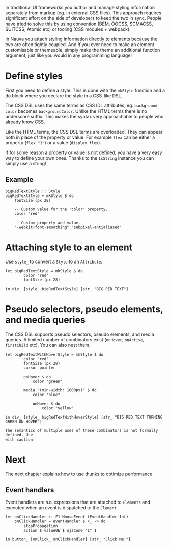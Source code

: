 In traditional UI frameworks you author and manage styling information
separately from markup (eg. in external CSS files). This approach
requires significant effort on the side of developers to keep the two
in sync. People have tried to solve this by using convention (BEM,
OOCSS, SCMACSS, SUITCSS, Atomic etc) or tooling (CSS modules +
webpack).

In Nauva you attach styling information directly to elements because
the two are often tightly coupled. And *if* you ever need to make
an element customisable or themeable, simply make the theme an
additional function argument, just like you would in any programming
language!


# Define styles

First you need to define a style. This is done with the `mkStyle`
function and a do block where you declare the style in a CSS-like DSL.

The CSS DSL uses the same terms as CSS IDL attributes, eg. `background-color`
becomes `backgroundColor`. Unlike the HTML terms there is no underscore
suffix. This makes the syntax very approachable to people who already know
CSS.

Like the HTML terms, the CSS DSL terms are overloaded. They can appear
both in place of the property or value. For example `flex` can be either
a property (`flex "1"`) or a value (`display flex`).

If for some reason a property or value is not defined, you have a very
easy way to define your own ones. Thanks to the `IsString` instance
you can simply use a string!

## Example

```
bigRedTextStyle :: Style
bigRedTextStyle = mkStyle $ do
    fontSize (px 28)

    -- Custom value for the 'color' property.
    color "red"

    -- Custom property and value.
    "-webkit-font-smoothing" "subpixel-antialiased"
```


# Attaching style to an element

Use `style_` to convert a `Style` to an `Attribute`.

```nauva
let bigRedTextStyle = mkStyle $ do
        color "red"
        fontSize (px 28)

in div_ [style_ bigRedTextStyle] [str_ "BIG RED TEXT"]
```

# Pseudo selectors, pseudo elements, and media queries

The CSS DSL supports pseudo selectors, pseudo elements, and media queries.
A limited number of combinators exist (`onHover`, `onActive`, `firstChild`
etc). You can also nest them.

```nauva
let bigRedTextWithHoverStyle = mkStyle $ do
        color "red"
        fontSize (px 28)
        cursor pointer

        onHover $ do
            color "green"

        media "(min-width: 1000px)" $ do
            color "blue"

            onHover $ do
                color "yellow"

in div_ [style_ bigRedTextWithHoverStyle] [str_ "BIG RED TEXT TURNING GREEN ON HOVER"]
```

```hint
The semantics of multiple uses of these combinators is not formally defined. Use
with caution!
```


# Next

The [next](/thunks) chapter explains how to use thunks to optimize performance.


## Event handlers

Event handlers are `NJS` expressions that are attached to `Elements` and executed
when an event is dispatched to the `Element`.

```nauva
let onClickHandler :: F1 MouseEvent (EventHandler Int)
    onClickHandler = eventHandler $ \_ -> do
        stopPropagation
        action $ value0E $ njsCon0 "1" 1

in button_ [onClick_ onClickHandler] [str_ "Click Me!"]
```